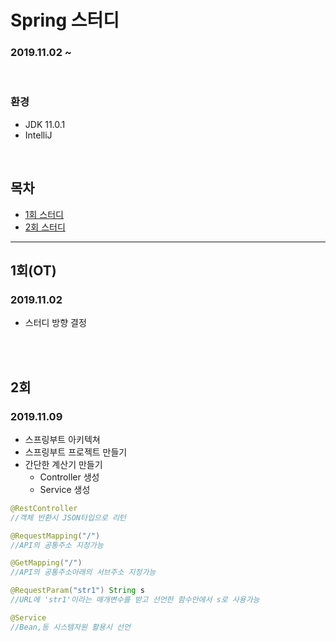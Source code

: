 # Spring 스터디
### 2019.11.02 ~ 

<br>

### 환경 
* JDK 11.0.1
* IntelliJ

<br>

## 목차
* [1회 스터디](#1회)
* [2회 스터디](#2회)


***

## 1회(OT)
### 2019.11.02
* 스터디 방향 결정

<br>
<br>

## 2회
### 2019.11.09
* 스프링부트 아키텍쳐
* 스프링부트 프로젝트 만들기
* 간단한 계산기 만들기
    * Controller 생성
    * Service 생성

``` java
@RestController    
//객체 반환시 JSON타입으로 리턴

@RequestMapping("/")
//API의 공통주소 지정가능

@GetMapping("/")
//API의 공통주소아래의 서브주소 지정가능

@RequestParam("str1") String s
//URL에 'str1'이라는 매개변수를 받고 선언한 함수안에서 s로 사용가능 

@Service
//Bean,등 시스템자원 활용시 선언
```

